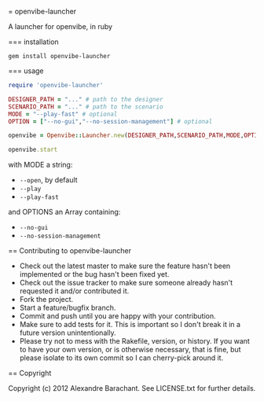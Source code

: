 = openvibe-launcher

A launcher for openvibe, in ruby

=== installation

`gem install openvibe-launcher`

=== usage

```ruby
require 'openvibe-launcher'

DESIGNER_PATH = "..." # path to the designer
SCENARIO_PATH = "..." # path to the scenario
MODE = "--play-fast" # optional
OPTION = ["--no-gui","--no-session-management"] # optional

openvibe = Openvibe::Launcher.new(DESIGNER_PATH,SCENARIO_PATH,MODE,OPTIONS)

openvibe.start
```
with MODE a string: 

* `--open`, by default
* `--play`
* `--play-fast`

and OPTIONS an Array containing:

* `--no-gui`
* `--no-session-management`

== Contributing to openvibe-launcher
 
* Check out the latest master to make sure the feature hasn't been implemented or the bug hasn't been fixed yet.
* Check out the issue tracker to make sure someone already hasn't requested it and/or contributed it.
* Fork the project.
* Start a feature/bugfix branch.
* Commit and push until you are happy with your contribution.
* Make sure to add tests for it. This is important so I don't break it in a future version unintentionally.
* Please try not to mess with the Rakefile, version, or history. If you want to have your own version, or is otherwise necessary, that is fine, but please isolate to its own commit so I can cherry-pick around it.

== Copyright

Copyright (c) 2012 Alexandre Barachant. See LICENSE.txt for
further details.
